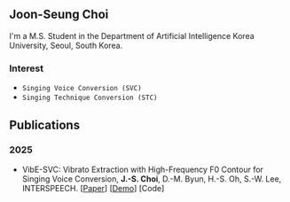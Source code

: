 ## Joon-Seung Choi
I'm a M.S. Student in the Department of Artificial Intelligence Korea University, Seoul, South Korea.

### Interest
- ```Singing Voice Conversion (SVC)```
- ```Singing Technique Conversion (STC)```

## Publications
### 2025
- VibE-SVC: Vibrato Extraction with High-Frequency F0 Contour for Singing Voice Conversion, **J.-S. Choi**, D.-M. Byun, H.-S. Oh, S.-W. Lee, INTERSPEECH. [[Paper](https://www.isca-archive.org/interspeech_2025/choi25e_interspeech.pdf)] [[Demo](https://castlechoi.github.io/VibE-SVC-demo/)] [Code]

